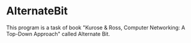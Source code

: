 # AlternateBit

This program is a task of book "Kurose & Ross, Computer Networking: A Top-Down Approach" called Alternate Bit.
